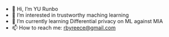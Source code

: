 - 👋 Hi, I’m YU Runbo
- 👀 I’m interested in trustworthy maching learning
- 🌱 I’m currently learning Differential privacy on ML against MIA 
- 📫 How to reach me: rbyreece@gmail.com

<!---
Runbo-YU/Runbo-YU is a ✨ special ✨ repository because its `README.md` (this file) appears on your GitHub profile.
You can click the Preview link to take a look at your changes.
--->
